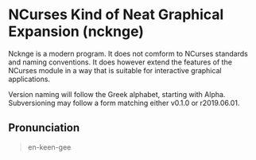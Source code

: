 # NCurses Kind of Neat Graphical Expansion (ncknge)

Ncknge is a modern program. It does not comform to NCurses standards
and naming conventions. It does however extend the features of the
NCurses module in a way that is suitable for interactive graphical
applications.

Version naming will follow the Greek alphabet, starting with Alpha.
Subversioning may follow a form matching either v0.1.0 or r2019.06.01.

## Pronunciation

> en-keen-gee
